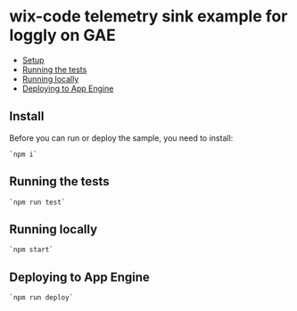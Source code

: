 # wix-code telemetry sink example for loggly on GAE

  - [Setup](#setup)
  - [Running the tests](#running-the-tests)
  - [Running locally](#running-locally)
  - [Deploying to App Engine](#deploying-to-app-engine)


## Install

Before you can run or deploy the sample, you need to install:

    `npm i`

## Running the tests

    `npm run test`
    
## Running locally
    
    `npm start`

## Deploying to App Engine

    `npm run deploy`
